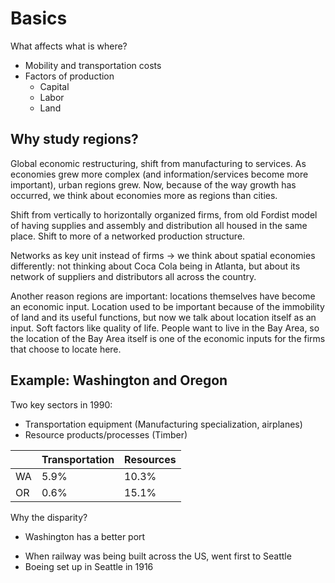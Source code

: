 # Basics

What affects what is where?
* Mobility and transportation costs
* Factors of production
    * Capital
    * Labor
    * Land

## Why study regions?

Global economic restructuring, shift from manufacturing to services. As economies grew more complex (and information/services become more important), urban regions grew. Now, because of the way growth has occurred, we think about economies more as regions than cities.

Shift from vertically to horizontally organized firms, from old Fordist model of having supplies and assembly and distribution all housed in the same place. Shift to more of a networked production structure.

Networks as key unit instead of firms -> we think about spatial economies differently: not thinking about Coca Cola being in Atlanta, but about its network of suppliers and distributors all across the country.

Another reason regions are important: locations themselves have become an economic input. Location used to be important because of the immobility of land and its useful functions, but now we talk about location itself as an input. Soft factors like quality of life. People want to live in the Bay Area, so the location of the Bay Area itself is one of the economic inputs for the firms that choose to locate here.

## Example: Washington and Oregon

Two key sectors in 1990:
* Transportation equipment (Manufacturing specialization, airplanes)
* Resource products/processes (Timber)

| | Transportation | Resources |
| - | - | - |
| WA | 5.9% | 10.3% |
| OR | 0.6% | 15.1% |

Why the disparity?
* Washington has a better port
- When railway was being built across the US, went first to Seattle
- Boeing set up in Seattle in 1916
